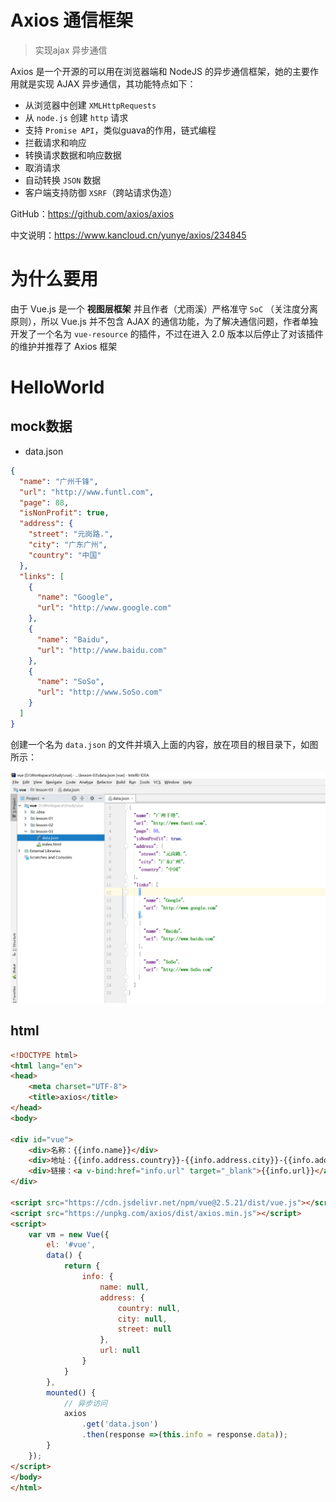 # Axios 通信框架

> 实现ajax 异步通信

Axios 是一个开源的可以用在浏览器端和 NodeJS 的异步通信框架，她的主要作用就是实现 AJAX 异步通信，其功能特点如下：

- 从浏览器中创建 `XMLHttpRequests`
- 从 `node.js` 创建 `http` 请求
- 支持 `Promise API`，类似guava的作用，链式编程
- 拦截请求和响应
- 转换请求数据和响应数据
- 取消请求
- 自动转换 `JSON` 数据
- 客户端支持防御 `XSRF`（跨站请求伪造）

GitHub：https://github.com/axios/axios

中文说明：https://www.kancloud.cn/yunye/axios/234845



# 为什么要用

由于 Vue.js 是一个 **视图层框架** 并且作者（尤雨溪）严格准守 `SoC` （关注度分离原则），所以 Vue.js 并不包含 AJAX 的通信功能，为了解决通信问题，作者单独开发了一个名为 `vue-resource` 的插件，不过在进入 2.0 版本以后停止了对该插件的维护并推荐了 Axios 框架



# HelloWorld



## mock数据

- data.json

```json
{
  "name": "广州千锋",
  "url": "http://www.funtl.com",
  "page": 88,
  "isNonProfit": true,
  "address": {
    "street": "元岗路.",
    "city": "广东广州",
    "country": "中国"
  },
  "links": [
    {
      "name": "Google",
      "url": "http://www.google.com"
    },
    {
      "name": "Baidu",
      "url": "http://www.baidu.com"
    },
    {
      "name": "SoSo",
      "url": "http://www.SoSo.com"
    }
  ]
}
```

创建一个名为 `data.json` 的文件并填入上面的内容，放在项目的根目录下，如图所示：

![img](../resources/img/axios/1.png)



## html

```html
<!DOCTYPE html>
<html lang="en">
<head>
    <meta charset="UTF-8">
    <title>axios</title>
</head>
<body>

<div id="vue">
    <div>名称：{{info.name}}</div>
    <div>地址：{{info.address.country}}-{{info.address.city}}-{{info.address.street}}</div>
    <div>链接：<a v-bind:href="info.url" target="_blank">{{info.url}}</a> </div>
</div>

<script src="https://cdn.jsdelivr.net/npm/vue@2.5.21/dist/vue.js"></script>
<script src="https://unpkg.com/axios/dist/axios.min.js"></script>
<script>
    var vm = new Vue({
        el: '#vue',
        data() {
            return {
                info: {
                    name: null,
                    address: {
                        country: null,
                        city: null,
                        street: null
                    },
                    url: null
                }
            }
        },
        mounted() {
            // 异步访问
            axios
                .get('data.json')
                .then(response =>(this.info = response.data));
        }
    });
</script>
</body>
</html>
```

